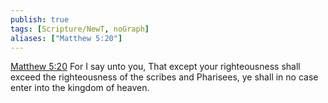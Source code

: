 ```yaml
---
publish: true
tags: [Scripture/NewT, noGraph]
aliases: ["Matthew 5:20"]
---
```

[Matthew 5:20](https://churchofjesuschrist.org/study/scriptures/nt/matt/5?lang=eng&id=p20#p20) For I say unto you, That except your righteousness shall exceed the righteousness of the scribes and Pharisees, ye shall in no case enter into the kingdom of heaven.

